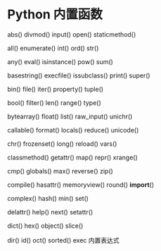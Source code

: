 # Python 内置函数

abs()	divmod()	input()	open()	staticmethod()

all()	enumerate()	int()	ord()	str()

any()	eval()	isinstance()	pow()	sum()

basestring()	execfile()	issubclass()	print()	super()

bin()	file()	iter()	property()	tuple()

bool()	filter()	len()	range()	type()

bytearray()	float()	list()	raw_input()	unichr()

callable()	format()	locals()	reduce()	unicode()

chr()	frozenset()	long()	reload()	vars()

classmethod()	getattr()	map()	repr()	xrange()

cmp()	globals()	max()	reverse()	zip()

compile()	hasattr()	memoryview()	round()	__import__()

complex()	hash()	min()	set()	

delattr()	help()	next()	setattr()	

dict()	hex()	object()	slice()	

dir()	id()	oct()	sorted()	exec 内置表达式
